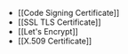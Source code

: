 - [[Code Signing Certificate]]
- [[SSL TLS Certificate]]
- [[Let's Encrypt]]
- [[X.509 Certificate]]